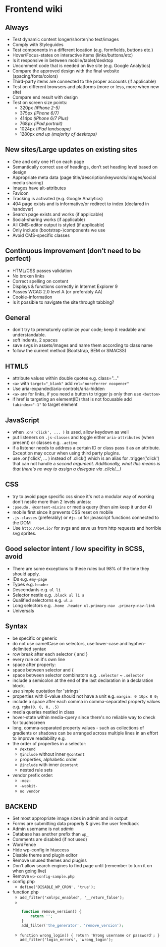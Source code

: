 # Frontend wiki

## Always

* Test dynamic content longer/shorter/no text/images
* Comply with Styleguides
* Test components in a different location (e.g. formfields, buttons etc.)
* Hover/Focus-states on interactive items (links/buttons/etc)
* Is it responsive in between mobile/tablet/desktop
* Uncomment code that is needed on live site (e.g. Google Analytics)
* Compare the approved design with the final website (spacing/fonts/colors)
* Third-party items are connected to the proper accounts (if applicable)
* Test on different browsers and platforms (more or less, more when new site)
* Compare end result with design
* Test on screen size points:
	- 320px _(iPhone 2-5)_
	- 375px _(iPhone 6/7)_
	- 414px _(iPhone 6/7 Plus)_
	- 768px _(iPad portrait)_
	- 1024px (_iPad landscape)_
	- 1280px _and up (majority of desktops)_

## New sites/Large updates on existing sites
* One and only one H1 on each page
* Semantically correct use of headings, don’t set heading level based on design
* Appropriate meta data (page title/description/keywords/images/social media sharing)
* Images have alt-attributes
* Favicon
* Tracking is activated (e.g. Google Analytics)
* 404 page exists and is informative/or redirect to index (declared in handover)
* Search page exists and works (if applicable)
* Social-sharing works (if applicable)
* All CMS-editor output is styled (if applicable)
* Only include (bootstrap-)components we use
* Avoid CMS-specific classes

## Continuous improvement (don’t need to be perfect)
* HTML/CSS passes validation
* No broken links
* Correct spelling on content
* Displays & functions correctly in Internet Explorer 9
* Passes WCAG 2.0 level A (or preferably AA)
* Cookie-information
* Is it possible to navigate the site through tabbing?

## General
* don't try to prematurely optimize your code; keep it readable and understandable.
* soft indents, 2 spaces
* save svgs in assets/images and name them according to class name
* follow the current method (Bootstrap, BEM or SMACSS)

## HTML5
* attribute values within double quotes e.g. class="..."
* `<a>` with `target="_blank"` add `rel="noreferrer noopener"`
* Use aria-expanded/aria-controls/aria-hidden
* `<a>` are for links, if you need a button to trigger js only then use `<button>`
* if href is targeting an element(ID) that is not focusable add `tabindex="-1"` to target element

## JavaScript

* when `.on('click', ... )` is used, allow keydown as well
* put listeners on `.js-classes` and toggle either `aria-attributes` (when present) or classes e.g. `.active`
* if a listener needs to address a certain ID or class pass it as an attribute. Exception may occur when using third party plugins.
* use .on('click', ... ) instead of .click() which is an alias for .trigger('click') that can not handle a _second argument. Additionally, what this means is that there's no way to assign a delegate via .click(...)_

## CSS

* try to avoid page specific css since it's not a modular way of working don't nestle more than 2 levels unless:
* `:pseudo. @content-mixins` or media query (then aim keep it under 4)
* mobile first since it prevents CSS reset on mobile
* `.js-classes` (preferably) or `#js-id` for javascript functions connected to the DOM
* Use `http://b64.io/` for svgs and save us from http requests and horrible svg sprites.

## Good selector intent / low specifity in SCSS, avoid

* There are some exceptions to these rules but 98% of the time they should apply.
* IDs e.g. `#my-page`
* Types e.g. `header`
* Descendants e.g. `ul li`
* Selector nestle e.g. `.block ul li a`
* Qualified selectorns e.g. `ul.a`
* Long selectors e.g. `.home .header ul.primary-nav .primary-nav-link`
* Universals

## Syntax

* be specific or generic
* do not use camelCase on selectors, use lower-case and hyphen-delimited syntax
* row break after each selector { and }
* every rule on it's own line
* space after property:
* space between selector and {
* space between selector combinators e.g. `.selector` ~ `.selector`
* include a semicolon at the end of the last declaration in a declaration block.
* use simple quotation for 'strings'
* properties with 0-value should not have a unit e.g. `margin: 0 10px 0 0;`
* include a space after each comma in comma-separated property values e.g. `rgba(0, 0, 0, .5)`
* media queries nestled in class
* hover-state within media-query since there's no reliable way to check for touchscreen
* long, comma-separated property values - such as collections of gradients or shadows can be arranged across multiple lines in an effort to improve readability e.g.
* the order of properties in a selector:
	- `@extend`
	- `@include` without inner `@content`
	- properties, alphabetic order
	- `@include` with inner `@content`
	- nested rule sets
* vendor prefix order:
	- `-moz-`
	- `-webkit-`
	- `no vendor`

## BACKEND

* Set most appropriate image sizes in admin and in output
* Forms are submitting data properly & gives the user feedback
* Admin username is not _admin_
* Database has another prefix than `wp_`
* Comments are disabled (if not used)
* WordFence
* Hide wp-config in htaccess
* Disable theme and plugin editor
* Remove unused themes and plugins
* Don’t allow search engines to find page until (remember to turn it on when going live)
* Remove `wp-config-sample.php`
* config.php
	- `define('DISABLE_WP_CRON', 'true');`
* function.php
	- `add_filter('xmlrpc_enabled', '__return_false');`
	- 
	```php
		function remove_version() { 
			return ''; 
		} 
		add_filter('the_generator', 'remove_version');
	```
	- `function wrong_login() { return 'Wrong username or password'; } add_filter('login_errors', 'wrong_login');`
